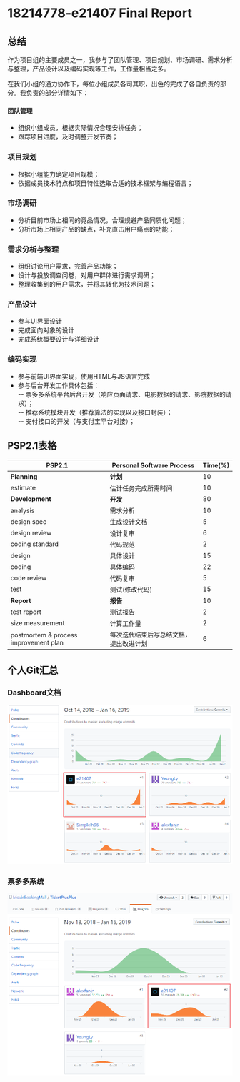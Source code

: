# 18214778-e21407 Final Report
## 总结
作为项目组的主要成员之一，我参与了团队管理、项目规划、市场调研、需求分析与整理，产品设计以及编码实现等工作，工作量相当之多。

在我们小组的通力协作下，每位小组成员各司其职，出色的完成了各自负责的部分。我负责的部分详情如下：

#### 团队管理
* 组织小组成员，根据实际情况合理安排任务；
* 跟踪项目进度，及时调整开发节奏；

### 项目规划
* 根据小组能力确定项目规模；
* 依据成员技术特点和项目特性选取合适的技术框架与编程语言；

### 市场调研
* 分析目前市场上相同的竞品情况，合理规避产品同质化问题；
* 分析市场上相同产品的缺点，补充直击用户痛点的功能；

### 需求分析与整理
* 组织讨论用户需求，完善产品功能；
* 设计与投放调查问卷，对用户群体进行需求调研；
* 整理收集到的用户需求，并将其转化为技术问题；

### 产品设计
* 参与UI界面设计
* 完成面向对象的设计
* 完成系统概要设计与详细设计

### 编码实现
* 参与前端UI界面实现，使用HTML与JS语言完成
* 参与后台开发工作具体包括：  
  -- 票多多系统平台后台开发（响应页面请求、电影数据的请求、影院数据的请求）；  
  -- 推荐系统模块开发（推荐算法的实现以及接口封装）；  
  -- 支付接口的开发（与支付宝平台对接）；  

## PSP2.1表格

| PSP2.1                                | Personal Software Process              | Time(%) |
| ------------------------------------- | -------------------------------------- | ------- |
| **Planning**                          | **计划**                               | 10      |
| estimate                              | 估计任务完成所需时间                   | 10      |
| **Development**                       | **开发**                               | 80      |
| analysis                              | 需求分析                               | 10      |
| design spec                           | 生成设计文档                           | 5       |
| design review                         | 设计复审                               | 6       |
| coding standard                       | 代码规范                               | 2       |
| design                                | 具体设计                               | 15      |
| coding                                | 具体编码                               | 22      |
| code review                           | 代码复审                               | 5       |
| test                                  | 测试(修改代码)                         | 15      |
| **Report**                            | **报告**                               | 10      |
| test report                           | 测试报告                               | 2       |
| size measurement                      | 计算工作量                             | 2       |
| postmortem & process improvement plan | 每次迭代结束后写总结文档，提出改进计划 | 6       |

## 个人Git汇总
### Dashboard文档
![dish_detail](https://github.com/MovieBookingMall/Dashboard/blob/master/Pic/e21407_workload_Dashboard.png?raw=true)

### 票多多系统
![dish_detail](https://github.com/MovieBookingMall/Dashboard/blob/master/Pic/e21407_workload_TicketPP.png?raw=true)
